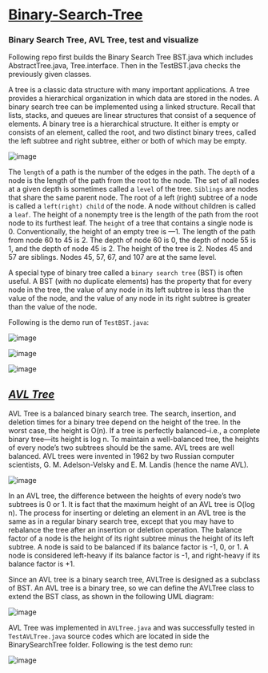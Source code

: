 # [Binary-Search-Tree](https://en.wikipedia.org/wiki/Binary_search_tree)
### Binary Search Tree, AVL Tree, test and visualize 

Following repo first builds the Binary Search Tree BST.java which includes AbstractTree.java, Tree.interface. Then in the TestBST.java checks the previously given classes.

A tree is a classic data structure with many important applications. A tree provides a hierarchical organization in which data are stored in the nodes. A binary search tree can be implemented using a linked structure. Recall that lists, stacks, and queues are linear structures that consist of a sequence of elements. A binary tree is a hierarchical structure. It either is empty or consists of an element, called the root, and two distinct binary trees, called the left subtree and right subtree, either or both of which may be empty. 

![image](https://user-images.githubusercontent.com/24220136/232390290-0af8bcec-88c9-4bf5-abe1-d1b43a8ec394.png)

The `length`	of a path is the number of the edges in the path. The `depth` of a node is the length of the path from the root to the node. The set of all nodes at a given depth is sometimes called a `level` of the tree. `Siblings` are nodes that share the same parent node. The root of a left (right) subtree of a node is called a `left(right) child` of the node. A node without children is called a `leaf`. The height of a nonempty tree is the length of the path from the root node to its furthest leaf. The `height` of a tree that contains a single node is 0. Conventionally, the height of an empty tree is —1. The length of the path from node 60 to 45 is 2. The depth of node 60 is 0, the depth of node 55 is 1, and the depth of node 45 is 2. The height of the tree is 2. Nodes 45 and 57 are siblings. Nodes 45, 57, 67, and 107 are at the same level. 

A special type of binary tree called a `binary search tree` (BST) is often useful. A BST (with no duplicate elements) has the property that for every node in the tree, the value of any node in its left subtree is less than the value of the node, and the value of any node in its right subtree is greater than the value of the node.

Following is the demo run of `TestBST.java`:

![image](https://user-images.githubusercontent.com/24220136/232379641-2f371503-f4a3-48cc-a2bc-50ecf3a7294c.png)

![image](https://user-images.githubusercontent.com/24220136/232404617-5f73b177-f490-432d-914f-17aba13d0446.png)

![image](https://user-images.githubusercontent.com/24220136/232405847-ce4a3d42-316f-4b89-a491-2a175717e2c3.png)

*[AVL Tree](https://en.wikipedia.org/wiki/Bubble_sort)*
------------------

AVL Tree is a balanced binary search tree. The search, insertion, and deletion times for a binary tree depend on the height of the tree. In the worst case, the height is O(n). If a tree is perfectly balanced–i.e., a complete binary tree—its height is log n. To maintain a well-balanced tree, the heights of every node’s two subtrees should be the same. AVL trees are well balanced. AVL trees were invented in 1962 by two Russian computer scientists, G. M. Adelson-Velsky and E. M. Landis (hence the name AVL). 

![image](https://user-images.githubusercontent.com/24220136/232673329-b9df65c7-fdf4-482e-ba09-c98c7c894b01.png)

In an AVL tree, the difference between the heights of every node’s two subtrees is 0 or 1. It is fact that the maximum height of an AVL tree is O(log n). The process for inserting or deleting an element in an AVL tree is the same as in a regular
binary search tree, except that you may have to rebalance the tree after an insertion or deletion operation. The balance factor of a node is the height of its right subtree minus the height of its left subtree. A node is said to be balanced if its balance factor is -1, 0, or 1. A node is considered left-heavy if its balance factor is -1, and right-heavy if its balance factor is +1.

Since an AVL tree is a binary search tree, AVLTree is designed as a subclass of BST. An AVL tree is a binary tree, so we can define the AVLTree class to extend the BST class, as shown in the following UML diagram:

![image](https://user-images.githubusercontent.com/24220136/232673155-7d72b908-4945-4421-aa1d-d9616f929210.png)

AVL Tree was implemented in `AVLTree.java` and was successfully tested in `TestAVLTree.java` source codes which are located in side the BinarySearchTree folder. Following is the test demo run:

![image](https://user-images.githubusercontent.com/24220136/232673536-4c04ff7c-803e-42e0-87a4-b28c64d5dfd5.png)



